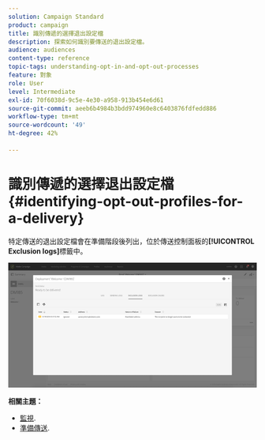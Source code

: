 ```yaml
---
solution: Campaign Standard
product: campaign
title: 識別傳遞的選擇退出設定檔
description: 探索如何識別要傳送的退出設定檔。
audience: audiences
content-type: reference
topic-tags: understanding-opt-in-and-opt-out-processes
feature: 對象
role: User
level: Intermediate
exl-id: 70f6038d-9c5e-4e30-a958-913b454e6d61
source-git-commit: aeeb6b4984b3bdd974960e8c6403876fdfedd886
workflow-type: tm+mt
source-wordcount: '49'
ht-degree: 42%

---
```


# 識別傳遞的選擇退出設定檔{#identifying-opt-out-profiles-for-a-delivery}

特定傳送的退出設定檔會在準備階段後列出，位於傳送控制面板的&#x200B;**[!UICONTROL Exclusion logs]**&#x200B;標籤中。

![](assets/exclusion_blocklisting.png)

**相關主題：**

* [監視](../../sending/using/monitoring-a-delivery.md#exclusion-logs).
* [準備傳送](../../sending/using/preparing-the-send.md).
